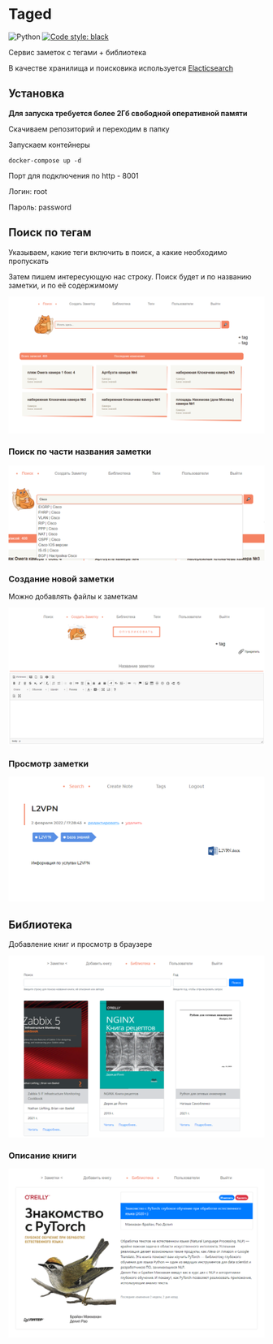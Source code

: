 # Taged

![Python](https://img.shields.io/badge/python-3.8+-blue.svg)
[![Code style: black](https://img.shields.io/badge/code_style-black-black.svg)](https://github.com/psf/black)


Сервис заметок с тегами + библиотека

В качестве хранилища и поисковика используется [Elacticsearch](https://www.elastic.co/elastic-stack/)

## Установка

**Для запуска требуется более 2Гб свободной оперативной памяти**

Скачиваем репозиторий и переходим в папку

Запускаем контейнеры

    docker-compose up -d

Порт для подключения по http - 8001

Логин: root

Пароль: password

## Поиск по тегам

Указываем, какие теги включить в поиск, а какие необходимо пропускать

Затем пишем интересующую нас строку. Поиск будет и по названию заметки,
и по её содержимому

![](static/images/img_3.png)

### Поиск по части названия заметки

![img.png](static/images/img_4.png)

### Создание новой заметки

Можно добавлять файлы к заметкам

![](static/images/img.png)

### Просмотр заметки
![](static/images/img_2.png)


## Библиотека

Добавление книг и просмотр в браузере

![](static/images/img_1.png)

### Описание книги
![](static/images/img_5.png)